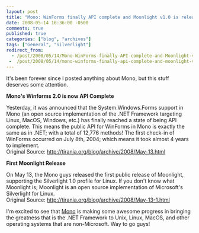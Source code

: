 ```yaml
---
layout: post
title: "Mono: WinForms finally API complete and Moonlight v1.0 is released"
date: 2008-05-14 16:36:00 -0500
comments: true
published: true
categories: ["blog", "archives"]
tags: ["General", "Silverlight"]
redirect_from: 
  - /post/2008/05/14/Mono-WinForms-finally-API-complete-and-Moonlight-v10-is-released
 -  /post/2008/05/14/mono-winforms-finally-api-complete-and-moonlight-v10-is-released
---
```

<!-- more -->
<p>It's been forever since I posted anything about Mono, but this stuff deserves some attention. </p> <p><strong>Mono's Winforms 2.0 is now API Complete</strong> </p> <p>Yesterday, it was announced that the System.Windows.Forms support in Mono (an open source implementation of the .NET Framework targeting Linux, MacOS, Windows, etc.) has finally reached a state of being API complete. This means the public API for WinForms in Mono is exactly the same as in .NET; with a total of 12,776 methods! The first check-in of WinForms occurred on July 8th, 2004; which means it took almost 4 years to implement.<br>Original Source: <a href="http://tirania.org/blog/archive/2008/May-13.html">http://tirania.org/blog/archive/2008/May-13.html</a> </p> <p><strong>First Moonlight Release</strong> </p> <p>On May 13, the Mono guys released the first public release of Moonlight, supporting the Silverlight 1.0 profile for Linux. If you don't know what Moonlight is; Moonlight is an open source implementation of Microsoft's Silverlight for Linux.<br>Original Source: <a href="http://tirania.org/blog/archive/2008/May-13-1.html">http://tirania.org/blog/archive/2008/May-13-1.html</a> </p> <p>I'm excited to see that <a href="http://mono-project.com">Mono</a> is making some awesome progress in bringing the greatness that is the .NET Framework to Unix, Linux, MacOS, and other operating systems that are non-Microsoft. Way to go guys! </p>
